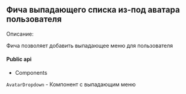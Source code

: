## Фича выпадающего списка из-под аватара пользователя

Описание:

Фича позволяет добавить выпадающее меню для пользователя

#### Public api

- Components

`AvatarDropdown` - Компонент с выпадающим меню
